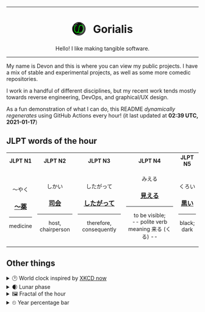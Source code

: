 ***

<h1 align="center">
<sub>
    <img src="readme/resources/avatar.png" height="36">
</sub>
&nbsp;
Gorialis
</h1>
<p align="center">
Hello! I like making tangible software.
</p>

***

My name is Devon and this is where you can view my public projects. I have a mix of stable and experimental projects, as well as some more comedic repositories.

I work in a handful of different disciplines, but my recent work tends mostly towards reverse engineering, DevOps, and graphical/UX design.

As a fun demonstration of what I can do, this README *dynamically regenerates* using GitHub Actions every hour! (it last updated at **02:39 UTC, 2021-01-17**)

<h2>JLPT words of the hour</h2>
<table>
    <tr>
        <th>JLPT N1</th>
        <th>JLPT N2</th>
        <th>JLPT N3</th>
        <th>JLPT N4</th>
        <th>JLPT N5</th>
    </tr>
    <tr>
        <td>
            <p align="center">～やく</p>
            <h3 align="center"><b><a href="https://jisho.org/search/%EF%BD%9E%E8%96%AC">～薬</a></b></h3>
            <hr>
            <p align="center">medicine</p>
        </td>
        <td>
            <p align="center">しかい</p>
            <h3 align="center"><b><a href="https://jisho.org/search/%E5%8F%B8%E4%BC%9A">司会</a></b></h3>
            <hr>
            <p align="center">host,<wbr> chairperson</p>
        </td>
        <td>
            <p align="center">したがって</p>
            <h3 align="center"><b><a href="https://jisho.org/search/%E3%81%97%E3%81%9F%E3%81%8C%E3%81%A3%E3%81%A6">したがって</a></b></h3>
            <hr>
            <p align="center">therefore,<wbr> consequently</p>
        </td>
        <td>
            <p align="center">みえる</p>
            <h3 align="center"><b><a href="https://jisho.org/search/%E8%A6%8B%E3%81%88%E3%82%8B">見える</a></b></h3>
            <hr>
            <p align="center">to be visible;<br> -- polite verb meaning 来る (くる) --</p>
        </td>
        <td>
            <p align="center">くろい</p>
            <h3 align="center"><b><a href="https://jisho.org/search/%E9%BB%92%E3%81%84">黒い</a></b></h3>
            <hr>
            <p align="center">black;<br> dark</p>
        </td>
    </tr>
</table>

<h2>Other things</h2>
<details>
<summary>🕑  World clock inspired by <a href="https://xkcd.com/now">XKCD now</a></summary>

> <img src="generated/now.png" width="512">

</details>
<details>
<summary>🌒 Lunar phase</summary>

The moon is approximately 15.25% through its phase (Waxing Crescent).

</details>
<details>
<summary>&#x1f5bc; Fractal of the hour</summary>

> <img src="generated/fractal.png" width="512">

</details>
<details>
<summary>&#x23f2; Year percentage bar</summary>
<pre><code>2021 [▁▁▁▁▁▁▁▁▁▁▁▁▁▁▁▁▁▁▁▁] 4.41%</code></pre>
</details>
